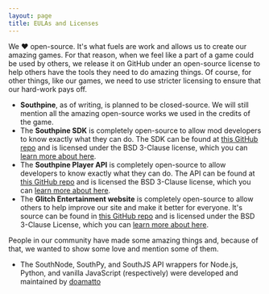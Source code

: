 ```yaml
---
layout: page
title: EULAs and Licenses
---
```


We &#9829; open-source. It's what fuels are work and allows us to create our amazing games. For that reason, when we feel like a part of a game could be used by others, we release it on GitHub under an open-source license to help others have the tools they need to do amazing things. Of course, for other things, like our games, we need to use stricter licensing to ensure that our hard-work pays off.

- **Southpine**, as of writing, is planned to be closed-source. We will still mention all the amazing open-source works we used in the credits of the game.
- The **Southpine SDK** is completely open-source to allow mod developers to know exactly what they can do. The SDK can be found at [this GitHub repo](https://github.com/playglitch/southpine-sdk) and is licensed under the BSD 3-Clause license, which you can [learn more about here](https://opensource.org/licenses/BSD-3-Clause).
- The **Southpine Player API** is completely open-source to allow developers to know exactly what they can do. The API can be found at [this GitHub repo](https://github.com/playglitch/southpine-api) and is licensed the BSD 3-Clause license, which you can [learn more about here](https://opensource.org/licenses/BSD-3-Clause).
- The **Glitch Entertainment website** is completely open-source to allow others to help improve our site and make it better for everyone. It's source can be found in [this GitHub repo](https://github.com/playglitch/glitch-site) and is licensed under the BSD 3-Clause License, which you can [learn more about here](https://opensource.org/licenses/BSD-3-Clause).

People in our community have made some amazing things and, because of that, we wanted to show some love and mention some of them.

- The SouthNode, SouthPy, and SouthJS API wrappers for Node.js, Python, and vanilla JavaScript (respectively) were developed and maintained by [doamatto](https://doamatto.xyz)
